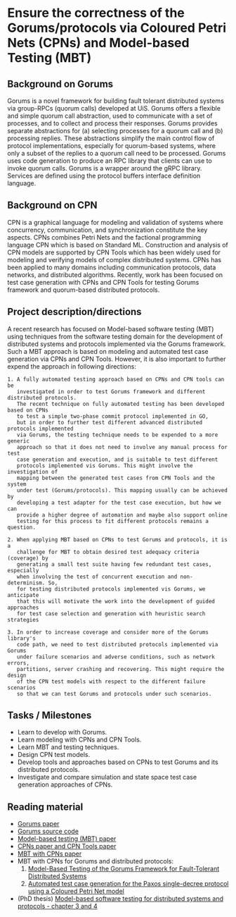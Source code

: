 # Ensure the correctness of the Gorums/protocols via Coloured Petri Nets (CPNs) and Model-based Testing (MBT)

## Background on Gorums

Gorums is a novel framework for building fault tolerant distributed systems via group-RPCs (quorum calls) developed at UiS.
Gorums offers a flexible and simple quorum call abstraction, used to communicate with a set of processes, and to collect and process their responses.
Gorums provides separate abstractions for (a) selecting processes for a quorum call and (b) processing replies.
These abstractions simplify the main control flow of protocol implementations, especially for quorum-based systems, where only a subset of the replies to a quorum call need to be processed.
Gorums uses code generation to produce an RPC library that clients can use to invoke quorum calls.
Gorums is a wrapper around the gRPC library.
Services are defined using the protocol buffers interface definition language.

## Background on CPN

CPN is a graphical language for modeling and validation of systems where concurrency, communication, and synchronization constitute the key aspects.
CPNs combines Petri Nets and the factional programming language CPN which is based on Standard ML.
Construction and analysis of CPN models are supported by CPN Tools which has been widely used for modeling and verifying models of complex distributed systems.
CPNs has been applied to many domains including communication protocols, data networks, and distributed algorithms.
Recently, work has been focused on test case generation with CPNs and CPN Tools for testing Gorums framework and quorum-based distributed protocols.

## Project description/directions

A recent research has focused on Model-based software testing (MBT) using techniques from the software testing domain for the development of distributed systems and protocols implemented via the Gorums framework.
Such a MBT approach is based on modeling and automated test case generation via CPNs and CPN Tools.
However, it is also important to further expend the approach in following directions:

    1. A fully automated testing approach based on CPNs and CPN tools can be
       investigated in order to test Gorums framework and different distributed protocols.
       The recent technique on fully automated testing has been developed based on CPNs 
       to test a simple two-phase commit protocol implemented in GO, 
       but in order to further test different advanced distributed protocols implemented 
       via Gorums, the testing technique needs to be expended to a more generic
       approach so that it does not need to involve any manual process for test
       case generation and execution, and is suitable to test different
       protocols implemented vis Gorums. This might involve the investigation of
       mapping between the generated test cases from CPN Tools and the system
       under test (Gorums/protocols). This mapping usually can be achieved by 
       developing a test adapter for the test case execution, but how we can 
       provide a higher degree of automation and maybe also support online
       testing for this process to fit different protocols remains a question.
    
    2. When applying MBT based on CPNs to test Gorums and protocols, it is a
       challenge for MBT to obtain desired test adequacy criteria (coverage) by 
       generating a small test suite having few redundant test cases, especially
       when involving the test of concurrent execution and non-determinism. So,
       for testing distributed protocols implemented vis Gorums, we anticipate
       that this will motivate the work into the development of guided approaches 
       for test case selection and generation with heuristic search strategies 
    
    3. In order to increase coverage and consider more of the Gorums library's
       code path, we need to test distributed protocols implemented via Gorums
       under failure scenarios and adverse conditions, such as network errors, 
       partitions, server crashing and recovering. This might require the design
       of the CPN test models with respect to the different failure scenarios 
       so that we can test Gorums and protocols under such scenarios.

## Tasks / Milestones

- Learn to develop with Gorums.
- Learn modeling with CPNs and CPN Tools.
- Learn MBT and testing techniques.
- Design CPN test models.
- Develop tools and approaches based on CPNs to test Gorums and its distributed
  protocols.
- Investigate and compare simulation and state space test case generation approaches of CPNs.

## Reading material

- [Gorums paper](https://ieeexplore.ieee.org/document/7980198)
- [Gorums source code](https://github.com/relab/gorums)
- [Model-based testing (MBT) paper](https://onlinelibrary.wiley.com/doi/full/10.1002/stvr.456?casa_token=9NXWKvl25KgAAAAA%3AInKpX_WfG7qMrsLGzNLVyRxg4uvP1c0vtfLOoMtGhrSJlxQGs7xAwsOm80-ZrHBz_reWAi38HKbuCrA)
- [CPNs paper and CPN Tools paper](https://citeseerx.ist.psu.edu/viewdoc/download?doi=10.1.1.218.1998&rep=rep1&type=pdf)
- [MBT with CPNs paper](https://link.springer.com/chapter/10.1007/978-3-030-00359-3_7)
- MBT with CPNs for Gorums and distributed protocols:
  1. [Model-Based Testing of the Gorums Framework for Fault-Tolerant Distributed Systems](https://link.springer.com/chapter/10.1007/978-3-662-58381-4_8)
  2. [Automated test case generation for the Paxos single-decree protocol using a Coloured Petri Net model](https://www.sciencedirect.com/science/article/pii/S235222081830049X)
- (PhD thesis) [Model-based software testing for distributed systems and protocols - chapter 3 and 4](https://hvlopen.brage.unit.no/hvlopen-xmlui/handle/11250/2676335)
